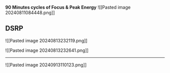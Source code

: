 **90 Minutes cycles of Focus & Peak Energy** 
![[Pasted image 20240811084448.png]]


## DSRP
![[Pasted image 20240813232119.png]]

![[Pasted image 20240813232641.png]]

---

![[Pasted image 20240913110123.png]]


